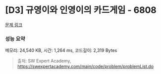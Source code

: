 # [D3] 규영이와 인영이의 카드게임 - 6808 

[문제 링크](https://swexpertacademy.com/main/code/problem/problemDetail.do?contestProbId=AWgv9va6HnkDFAW0) 

### 성능 요약

메모리: 24,540 KB, 시간: 1,264 ms, 코드길이: 2,319 Bytes



> 출처: SW Expert Academy, https://swexpertacademy.com/main/code/problem/problemList.do